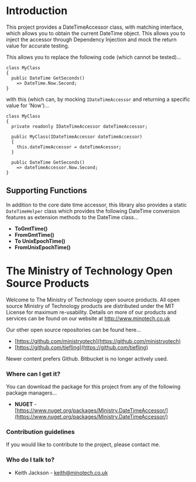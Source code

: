 # Introduction
This project provides a DateTimeAccessor class, with matching interface, which allows you to obtain the current DateTime object. This allows you to inject the accessor through Dependency Injection and mock the return value for accurate testing.

This allows you to replace the following code (which cannot be tested)...

    class MyClass
    {
      public DateTime GetSeconds()
        => DateTime.Now.Second;            
    }

with this (which can, by mocking `IDateTimeAccessor` and returning a specific value for 'Now')...

    class MyClass
    {
      private readonly IDateTimeAccessor dateTimeAccessor;
    
      public MyClass(IDateTimeAccessor dateTimeAccessor)
      {
        this.dateTimeAccessor = dateTimeAcessor;
      }
    
      public DateTime GetSeconds()
        => dateTimeAccessor.Now.Second;            
    }
    
## Supporting Functions
In addition to the core date time accessor, this library also provides a static `DateTimeHelper` class which provides the following DateTime conversion features as extension methods to the DateTime class...

- **ToGmtTime()**
- **FromGmtTime()**
- **To UnixEpochTime()**
- **FromUnixEpochTime()**

# The Ministry of Technology Open Source Products
Welcome to The Ministry of Technology open source products. All open source Ministry of Technology products are distributed under the MIT License for maximum re-usability. Details on more of our products and services can be found on our website at http://www.minotech.co.uk

Our other open source repositories can be found here...

* [https://github.com/ministryotech](https://github.com/ministryotech)
* [https://github.com/tiefling](https://github.com/tiefling)

Newer content prefers Github. Bitbucket is no longer actively used.

### Where can I get it?
You can download the package for this project from any of the following package managers...

- **NUGET** - [https://www.nuget.org/packages/Ministry.DateTimeAccessor/](https://www.nuget.org/packages/Ministry.DateTimeAccessor/)

### Contribution guidelines
If you would like to contribute to the project, please contact me.

### Who do I talk to?
* Keith Jackson - keith@minotech.co.uk
